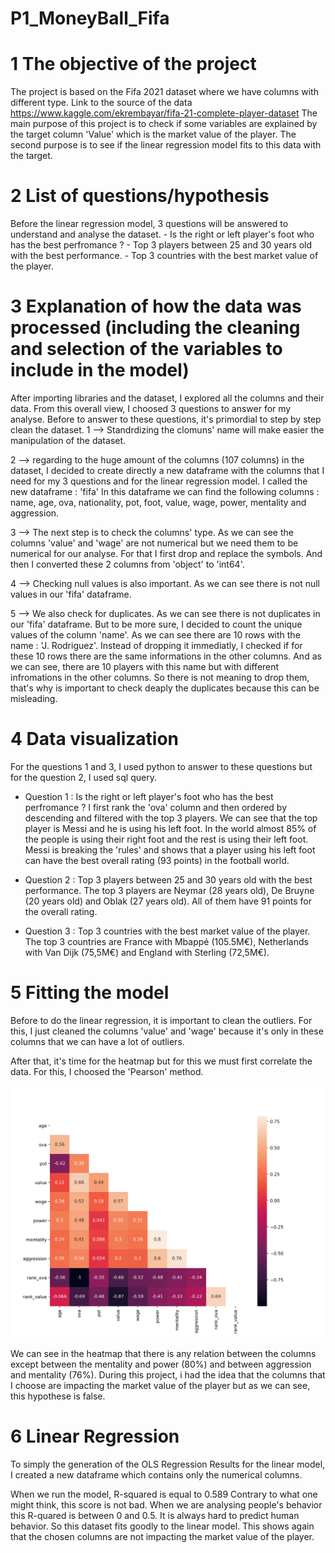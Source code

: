 # P1_MoneyBall_Fifa

# 1 The objective of the project
The project is based on the Fifa 2021 dataset where we have columns with different type. 
Link to the source of the data https://www.kaggle.com/ekrembayar/fifa-21-complete-player-dataset
The main purpose of this project is to check if some variables are explained by the target column 'Value' which is the market value of the player. 
The second purpose is to see if the linear regression model fits to this data with the target. 


# 2 List of questions/hypothesis
Before the linear regression model, 3 questions will be answered to understand and analyse the dataset. 
    - Is the right or left player's foot who has the best perfromance ?
    - Top 3 players between 25 and 30 years old with the best performance.
    - Top 3 countries with the best market value of the player.


# 3 Explanation of how the data was processed (including the cleaning and selection of the variables to include in the model)
After importing libraries and the dataset, I explored all the columns and their data. 
From this overall view, I choosed 3 questions to answer for my analyse.
Before to answer to these questions, it's primordial to step by step clean the dataset. 
 1 --> Standrdizing the clomuns' name will make easier the manipulation of the dataset. 

 2 --> regarding to the huge amount of the columns (107 columns) in the dataset, I decided to create directly a new dataframe with the columns that I need for my 3 questions and for the linear regression model.
 I called the new dataframe : 'fifa'
 In this dataframe we can find the following columns : name, age, ova, nationality, pot, foot, value, wage, power, mentality and aggression.

 3 --> The next step is to check the columns' type. As we can see the columns 'value' and 'wage' are not numerical but we need them to be numerical for our analyse.
 For that I first drop and replace the symbols. 
 And then I converted these 2 columns from 'object' to 'int64'.

4 --> Checking null values is also important. As we can see there is not null values in our 'fifa' dataframe. 

5 --> We also check for duplicates. As we can see there is not duplicates in our 'fifa' dataframe. 
But to be more sure, I decided to count the unique values of the column 'name'. 
As we can see there are 10 rows with the name : 'J. Rodriguez'.
Instead of dropping it immediatly, I checked if for these 10 rows there are the same informations in the other columns.
And as we can see, there are 10 players with this name but with different infromations in the other columns.
So there is not meaning to drop them, that's why is important to check deaply the duplicates because this can be misleading. 

# 4 Data visualization
For the questions 1 and 3, I used python to answer to these questions but for the question 2, I used sql query.

- Question 1 : Is the right or left player's foot who has the best perfromance ?
I first rank the 'ova' column and then ordered by descending and filtered with the top 3 players. 
We can see that the top player is Messi and he is using his left foot.
In the world almost 85% of the people is using their right foot and the rest is using their left foot.
Messi is breaking the 'rules' and shows that a player using his left foot can have the best overall rating (93 points) in the football world.

- Question 2 : Top 3 players between 25 and 30 years old with the best performance.
The top 3 players are Neymar (28 years old), De Bruyne (20 years old) and Oblak (27 years old). All of them have 91 points for the overall rating. 

- Question 3 : Top 3 countries with the best market value of the player.
The top 3 countries are France with Mbappé (105.5M€), Netherlands with Van Dijk (75,5M€) and England with Sterling (72,5M€). 

# 5 Fitting the model
Before to do the linear regression, it is important to clean the outliers.
For this, I just cleaned the columns 'value' and 'wage' because it's only in these columns that we can have a lot of outliers. 

After that, it's time for the heatmap but for this we must first correlate the data. For this, I choosed the 'Pearson' method. 

<img src="hmap.png">

We can see in the heatmap that there is any relation between the columns except between the mentality and power (80%) and between aggression and mentality (76%). 
During this project, i had the idea that the columns that I choose are impacting the market value of the player but as we can see, this hypothese is false. 

# 6 Linear Regression
To simply the generation of the OLS Regression Results for the linear model, I created a new dataframe which contains only the numerical columns.

When we run the model, R-squared is equal to 0.589
Contrary to what one might think, this score is not bad. 
When we are analysing people's behavior this R-quared is between 0 and 0.5. 
It is always hard to predict human behavior.
So this dataset fits goodly to the linear model. 
This shows again that the chosen columns are not impacting the market value of the player.   